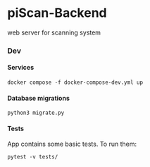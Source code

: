 # piScan-Backend
web server for scanning system

### Dev

#### Services
```
docker compose -f docker-compose-dev.yml up
```

#### Database migrations
```
python3 migrate.py
```

#### Tests
App contains some basic tests. To run them:
```
pytest -v tests/
```
